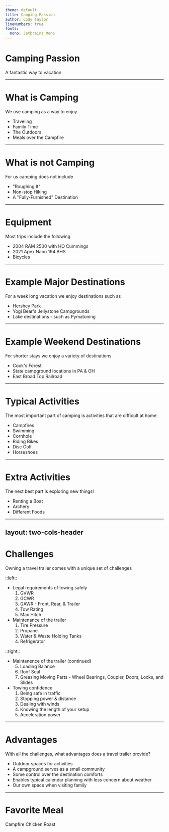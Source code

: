 ```yaml
---
theme: default
title: Camping Passion
author: Cody Taylor
lineNumbers: true
fonts:
  mono: Jetbrains Mono
---
```


# Camping Passion

A fantastic way to vacation

---

# What is Camping

We use camping as a way to enjoy

- Traveling
- Family Time
- The Outdoors
- Meals over the Campfire

---

# What is not Camping

For us camping does not include

- "Roughing It"
- Non-stop Hiking
- A "Fully-Furnished" Destination

---

# Equipment

Most trips include the following

- 2004 RAM 2500 with HO Cummings
- 2021 Apex Nano 194 BHS
- Bicycles

---

# Example Major Destinations

For a week long vacation we enjoy destinations such as

- Hershey Park
- Yogi Bear's Jellystone Campgrounds
- Lake destinations - such as Pymatuning

---

# Example Weekend Destinations

For shorter stays we enjoy a variety of destinations

- Cook's Forest
- State campground locations in PA & OH
- East Broad Top Railroad

---

# Typical Activities

The most important part of camping is activities that are difficult at home

- Campfires
- Swimming
- Cornhole
- Riding Bikes
- Disc Golf
- Horseshoes

---

# Extra Activities

The next best part is exploring new things!

- Renting a Boat
- Archery
- Different Foods

---
layout: two-cols-header
---

# Challenges

Owning a travel trailer comes with a unique set of challenges

::left::

- Legal requirements of towing safely
    1. GVWR
    2. GCWR
    3. GAWR - Front, Rear, & Trailer
    4. Tow Rating
    5. Max Hitch
- Maintenance of the trailer
    1. Tire Pressure
    2. Propane
    3. Water & Waste Holding Tanks
    4. Refrigerator

::right::

- Maintanence of the trailer (continued)
    <ol start="5">
    <li>Loading Balance</li>
    <li>Roof Seal</li>
    <li>Greasing Moving Parts - Wheel Bearings, Coupler, Doors, Locks, and Slides</li>
    </ol>
- Towing confidence
    1. Being safe in traffic
    2. Stopping power & distance
    3. Dealing with winds
    4. Knowing the length of your setup
    5. Acceleration power

<style>
    .two-cols-header {
        grid-template-rows: unset;
    }
</style>

---

# Advantages

With all the challenges, what advantages does a travel trailer provide?

- Outdoor spaces for activities
- A campground serves as a small community
- Some control over the destination comforts
- Enables typical calendar planning with less concern about weather
- Our own space when visiting family

---

# Favorite Meal

Campfire Chicken Roast
